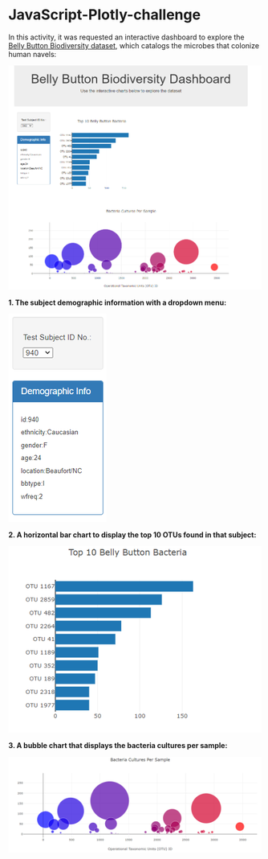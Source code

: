 # JavaScript-Plotly-challenge

In this activity, it was requested an interactive dashboard to explore the [Belly Button Biodiversity dataset](http://robdunnlab.com/projects/belly-button-biodiversity/), which catalogs the microbes that colonize human navels:

![dashboard](https://github.com/cami5326/belly-button-challenge/blob/main/StarterCode/pictures/dashboard.PNG)



**1. The subject demographic information with a dropdown menu:**

![demo_info](https://github.com/cami5326/belly-button-challenge/blob/main/StarterCode/pictures/demo_info.PNG)

**2. A horizontal bar chart to display the top 10 OTUs found in that subject:**

![bar_chart](https://github.com/cami5326/belly-button-challenge/blob/main/StarterCode/pictures/bar_chart.PNG)

**3. A bubble chart that displays the bacteria cultures per sample:**

![bubble_chart](https://github.com/cami5326/belly-button-challenge/blob/main/StarterCode/pictures/bubble_chart.PNG)